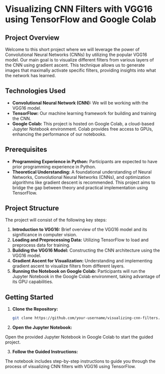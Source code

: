 # Visualizing CNN Filters with VGG16 using TensorFlow and Google Colab

## Project Overview

Welcome to this short project where we will leverage the power of Convolutional Neural Networks (CNNs) by utilizing the popular VGG16 model. Our main goal is to visualize different filters from various layers of the CNN using gradient ascent. This technique allows us to generate images that maximally activate specific filters, providing insights into what the network has learned.

## Technologies Used

- **Convolutional Neural Network (CNN):** We will be working with the VGG16 model.
- **TensorFlow:** Our machine learning framework for building and training the CNN.
- **Google Colab:** This project is hosted on Google Colab, a cloud-based Jupyter Notebook environment. Colab provides free access to GPUs, enhancing the performance of our notebooks.

## Prerequisites

- **Programming Experience in Python:** Participants are expected to have prior programming experience in Python.
- **Theoretical Understanding:** A foundational understanding of Neural Networks, Convolutional Neural Networks (CNNs), and optimization algorithms like gradient descent is recommended. This project aims to bridge the gap between theory and practical implementation using TensorFlow.

## Project Structure

The project will consist of the following key steps:

1. **Introduction to VGG16:** Brief overview of the VGG16 model and its significance in computer vision.
2. **Loading and Preprocessing Data:** Utilizing TensorFlow to load and preprocess data for training.
3. **Building the VGG16 Model:** Constructing the CNN architecture using the VGG16 model.
4. **Gradient Ascent for Visualization:** Understanding and implementing gradient ascent to visualize filters from different layers.
5. **Running the Notebook on Google Colab:** Participants will run the Jupyter Notebook in the Google Colab environment, taking advantage of its GPU capabilities.

## Getting Started

1. **Clone the Repository:**

   ```bash
   git clone https://github.com/your-username/visualizing-cnn-filters.git

2. **Open the Jupyter Notebook:**

Open the provided Jupyter Notebook in Google Colab to start the guided project.

3. **Follow the Guided Instructions:**

The notebook includes step-by-step instructions to guide you through the process of visualizing CNN filters with VGG16 using TensorFlow.
